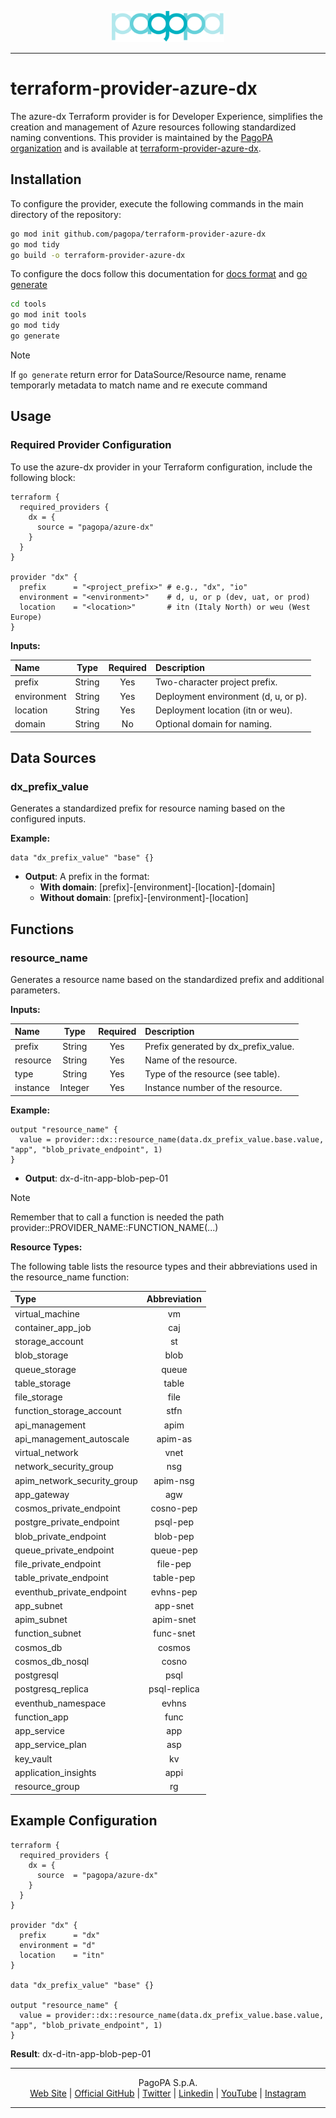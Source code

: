 <p align="center">
    <img src="https://raw.githubusercontent.com/pagopa/.github/5ef0e41abf2d0b07d6b3ab62cc5cfda34c38822a/profile/logo.svg" width="180" height="50">
</p>

<hr>

# terraform-provider-azure-dx

The azure-dx Terraform provider is for Developer Experience, simplifies the creation and management of Azure resources following standardized naming conventions. This provider is maintained by the [PagoPA organization](https://github.com/pagopa) and is available at [terraform-provider-azure-dx](https://github.com/pagopa/terraform-provider-azure-dx).

## Installation

To configure the provider, execute the following commands in the main directory of the repository:

```bash
go mod init github.com/pagopa/terraform-provider-azure-dx
go mod tidy
go build -o terraform-provider-azure-dx
```

To configure the docs follow this documentation for [docs format](https://developer.hashicorp.com/terraform/registry/providers/docs) and [go generate](https://developer.hashicorp.com/terraform/tutorials/providers-plugin-framework/providers-plugin-framework-documentation-generation)

```bash
cd tools
go mod init tools
go mod tidy
go generate
```

> [!NOTE]  
> If `go generate` return error for DataSource/Resource name, rename temporarly metadata to match name and re execute command

## Usage

### Required Provider Configuration

To use the azure-dx provider in your Terraform configuration, include the following block:

```hcl
terraform {
  required_providers {
    dx = {
      source = "pagopa/azure-dx"
    }
  }
}

provider "dx" {
  prefix      = "<project_prefix>" # e.g., "dx", "io"
  environment = "<environment>"    # d, u, or p (dev, uat, or prod)
  location    = "<location>"       # itn (Italy North) or weu (West Europe)
}
```

**Inputs:**

|Name|Type|Required|Description|
|:---|:---:|:---:|:---|
|prefix|String|Yes|Two-character project prefix.|
|environment|String|Yes|Deployment environment (d, u, or p).|
|location|String|Yes|Deployment location (itn or weu).|
|domain|String|No|Optional domain for naming.|

## Data Sources

### dx_prefix_value

Generates a standardized prefix for resource naming based on the configured inputs.

**Example:**

```hcl
data "dx_prefix_value" "base" {}
```

- **Output**: A prefix in the format:
  - **With domain**: [prefix]-[environment]-[location]-[domain]
  - **Without domain**: [prefix]-[environment]-[location]

## Functions

### resource_name

Generates a resource name based on the standardized prefix and additional parameters.

**Inputs:**

|Name|Type|Required|Description|
|:---|:---:|:---:|:---|
|prefix|String|Yes|Prefix generated by dx_prefix_value.|
|resource|String|Yes|Name of the resource.|
|type|String|Yes|Type of the resource (see table).|
|instance|Integer|Yes|Instance number of the resource.|

**Example:**

```hcl
output "resource_name" {
  value = provider::dx::resource_name(data.dx_prefix_value.base.value, "app", "blob_private_endpoint", 1)
}
```

- **Output**: dx-d-itn-app-blob-pep-01

> [!NOTE]  
> Remember that to call a function is needed the path provider::PROVIDER_NAME::FUNCTION_NAME(...)

**Resource Types:**

The following table lists the resource types and their abbreviations used in the resource_name function:

|Type|Abbreviation|
|:---|:---:|
|virtual_machine|vm|
|container_app_job|caj|
|storage_account|st|
|blob_storage|blob|
|queue_storage|queue|
|table_storage|table|
|file_storage|file|
|function_storage_account|stfn|
|api_management|apim|
|api_management_autoscale|apim-as|
|virtual_network|vnet|
|network_security_group|nsg|
|apim_network_security_group|apim-nsg|
|app_gateway|agw|
|cosmos_private_endpoint|cosno-pep|
|postgre_private_endpoint|psql-pep|
|blob_private_endpoint|blob-pep|
|queue_private_endpoint|queue-pep|
|file_private_endpoint|file-pep|
|table_private_endpoint|table-pep|
|eventhub_private_endpoint|evhns-pep|
|app_subnet|app-snet|
|apim_subnet|apim-snet|
|function_subnet|func-snet|
|cosmos_db|cosmos|
|cosmos_db_nosql|cosno|
|postgresql|psql|
|postgresq_replica|psql-replica|
|eventhub_namespace|evhns|
|function_app|func|
|app_service|app|
|app_service_plan|asp|
|key_vault|kv|
|application_insights|appi|
|resource_group|rg|

## Example Configuration

```hcl
terraform {
  required_providers {
    dx = {
      source  = "pagopa/azure-dx"
    }
  }
}

provider "dx" {
  prefix      = "dx"
  environment = "d"
  location    = "itn"
}

data "dx_prefix_value" "base" {}

output "resource_name" {
  value = provider::dx::resource_name(data.dx_prefix_value.base.value, "app", "blob_private_endpoint", 1)
}
````

**Result**: dx-d-itn-app-blob-pep-01

<hr>

<p align="center">
    PagoPA S.p.A. <br>
    <a href="https://www.pagopa.it/">Web Site</a> | <a href="https://github.com/pagopa">Official GitHub</a> | <a href="https://twitter.com/pagopa">Twitter</a> | <a href="https://www.linkedin.com/company/pagopa/">Linkedin</a> | <a href="https://www.youtube.com/channel/UCFBGOEJUPQ6t3xtZFc_UIEQ">YouTube</a> | <a href="https://www.instagram.com/pagopaspa/">Instagram</a>
</p>

<hr>